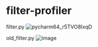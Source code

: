 # filter-profiler
filter.py
![pycharm64_r5TVO8IxqD](https://user-images.githubusercontent.com/41028671/142731490-45a46fa1-d481-409b-a96d-23c44fe783c0.png)

old_filter.py
![image](https://user-images.githubusercontent.com/41028671/142731556-541e4fa3-e6f8-4f96-b8f1-0c8a1092d6d2.png)
